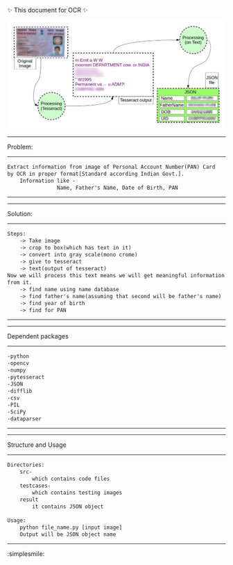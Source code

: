 :sparkles: This document for OCR :sparkles:

![PAN Card to JSON](PANOcr1.jpg?raw=true "PAN Card image")

*****************************************************
Problem:
*****************************************************
	Extract information from image of Personal Account Number(PAN) Card
	by OCR in proper format[Standard according Indian Govt.].
		Information like - 
					Name, Father's Name, Date of Birth, PAN
*****************************************************



*****************************************************
Solution:
*****************************************************
	Steps:
		-> Take image
		-> crop to box(which has text in it)
		-> convert into gray scale(mono crome)
		-> give to tesseract
		-> text(output of tesseract)
	Now we will process this text means we will get meaningful information from it.
		-> find name using name database
		-> find father's name(assuming that second will be father's name)
		-> find year of birth
		-> find for PAN
*****************************************************


	
*****************************************************
Dependent packages
*****************************************************
	-python
	-opencv
	-numpy
	-pytesseract
	-JSON
	-difflib
	-csv
	-PIL
	-SciPy
	-dataparser
*****************************************************		



*****************************************************
Structure and Usage
*****************************************************
	Directories:
		src-
			which contains code files		
		testcases-
			which contains testing images
		result
			it contains JSON object
			
	Usage:
		python file_name.py [input image]
		Output will be JSON object name			 
	
*****************************************************
:simplesmile:
